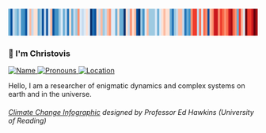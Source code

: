 ![Warming Stripes for DE](https://github.com/Christovis/christovis/blob/main/EUROPE-Netherlands--1901-2019-BK.png?raw=true)


### 👋 I'm Christovis

<p>
  <a href="http://www.chrbecker.net">
    <img src="https://img.shields.io/static/v1?label=Name&message=Christovis&color=2ec352&labelColor=2c3239"
         alt="Name">
  </a>
  <a href="https://pronoun.is/they">
    <img src="https://img.shields.io/static/v1?label=Pronouns&message=they%2Fthem&color=2ec352&labelColor=2c3239"
         alt="Pronouns">
  </a>
  <a href="https://en.wikipedia.org/wiki/Berlin">
    <img src="https://img.shields.io/static/v1?label=Location&message=DE&color=2ec352&labelColor=2c3239"
         alt="Location">
  </a>
</p>

Hello, I am a researcher of enigmatic dynamics and complex systems on earth and in the universe.

###### [*Climate Change Infographic*](https://showyourstripes.info/) designed by Professor Ed Hawkins (University of Reading)
